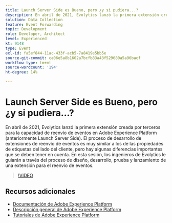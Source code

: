 ```yaml
---
title: Launch Server Side es Bueno, pero ¿y si pudiera...?
description: En abril de 2021, Evolytics lanzó la primera extensión creada por terceros para la capacidad de reenvío de eventos en Adobe Experience Platform (anteriormente Launch Server Side). El proceso de desarrollo de extensiones de reenvío de eventos es muy similar a los de las propiedades de etiquetas del lado del cliente, pero hay algunas diferencias importantes que se deben tener en cuenta. En esta sesión, los ingenieros de Evolytics le guiarán a través del proceso de diseño, desarrollo, prueba y lanzamiento de una extensión para el reenvío de eventos.
solution: Data Collection
feature: Event Forwarding
topic: Development
role: Developer, Architect
level: Experienced
kt: 9148
type: Event
exl-id: fa5ef844-11ac-433f-acb5-7a8419e5bb5e
source-git-commit: ca06e5a8b1602a7bcfb83a43f529680a5a96bacf
workflow-type: tm+mt
source-wordcount: '194'
ht-degree: 14%

---
```


# Launch Server Side es Bueno, pero ¿y si pudiera...?

En abril de 2021, Evolytics lanzó la primera extensión creada por terceros para la capacidad de reenvío de eventos en Adobe Experience Platform (anteriormente Launch Server Side). El proceso de desarrollo de extensiones de reenvío de eventos es muy similar a los de las propiedades de etiquetas del lado del cliente, pero hay algunas diferencias importantes que se deben tener en cuenta. En esta sesión, los ingenieros de Evolytics le guiarán a través del proceso de diseño, desarrollo, prueba y lanzamiento de una extensión para el reenvío de eventos.

>[!VIDEO](https://video.tv.adobe.com/v/337591/?quality=12&learn=on&hidetitle=true)

## Recursos adicionales

- [Documentación de Adobe Experience Platform](https://experienceleague.adobe.com/docs/experience-platform.html)
- [Descripción general de Adobe Experience Platform](https://experienceleague.adobe.com/docs/experience-platform/landing/home.html?lang=es)
- [Tutoriales de Adobe Experience Platform](https://experienceleague.adobe.com/docs/platform-learn/tutorials/overview.html?lang=es)
